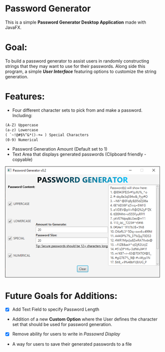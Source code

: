 # Password Generator


This is a simple **Password Generator Desktop Application** made with JavaFX.

# Goal:
To build a password generator to assist users in randomly constructing strings that they may want to use for their passwords.
Along side this program, a simple ***User Interface*** featuring options to customize the string generation. 

# Features:

  - Four different character sets to pick from and make a password. Including:
  ``` 
(A-Z) Uppercase 
(a-z) Lowercase
( `~!@#$%^&*()-+= ) Special Characters
(0-9) Numerical
```
  - Password Generation Amount (Default set to 1)
  - Text Area that displays generated passwords (Clipboard friendly - copyable)
  
![](images/PassGenCapture.png)

# Future Goals for Additions: 
- [x] Add Text Field to specify Password Length
- Addition of a new **Custom Option** where the User defines the character set that should be used for password generation.
- [x] Remove ability for users to write in *Passowrd Display*
- A way for users to save their generated passwords to a file
